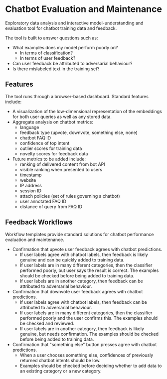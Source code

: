 # Chatbot Evaluation and Maintenance
Exploratory data analysis and interactive model-understanding and 
evaluation tool for chatbot training data and feedback.

The tool is built to answer questions such as:
- What examples does my model perform poorly on?
    - In terms of classification?
    - In terms of user feedback?
- Can user feedback be attributed to adversarial behaviour?
- Is there mislabeled text in the training set?

## Features
The tool runs through a browser-based dashboard. Standard features 
include:
- A visualization of the low-dimensional representation of the 
embeddings for both user queries as well as any stored data.
- Aggregate analysis on chatbot metrics:
    - language
    - feedback type (upvote, downvote, something else, none)
    - chatbot FAQ ID
    - confidence of top intent
    - outlier scores for training data
    - novelty scores for feedback data
- Future metrics to be added include:
    - ranking of delivered content from bot API
    - visible ranking when presented to users
    - timestamp
    - website
    - IP address
    - session ID
    - attach policies (set of rules governing a chatbot)
    - user annotated FAQ ID
    - distance of query from FAQ ID

## Feedback Workflows
Workflow templates provide standard solutions for chatbot performance 
evaluation and maintenance. 
- Confirmation that upvote user feedback agrees with chatbot 
predictions.
    - If user labels agree with chatbot labels, then feedback is 
    likely genuine and can be quickly added to training data.
    - If user labels are in many different categories, then the 
    classifier performed poorly, but user says the result is correct. 
    The examples should be checked before being added to training data.
    - If user labels are in another category, then feedback can be
    attributed to adversarial behaviour.
- Confirmation that downvote user feedback agrees with chatbot 
predictions.
    - If user labels agree with chatbot labels, then feedback can be 
    attributed to adversarial behaviour.
    - If user labels are in many different categories, then the
    classifier performed poorly and the user confirms this. The 
    examples should be checked and reviewed.
    - If user labels are in another category, then feedback is likely
    genuine, but needs confirmation. The examples should be checked 
    before being added to training data.
- Confirmation that "something else" button presses agree with chatbot
predictions.
    - When a user chooses something else, confidences of previously
    returned chatbot intents should be low.
    - Examples should be checked before deciding whether to add data
    to an existing category or a new category.
    

